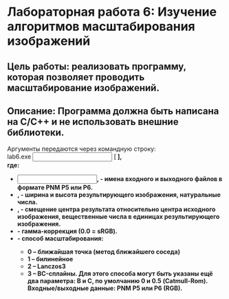 # Лабораторная работа 6: Изучение алгоритмов масштабирования изображений
## Цель работы: реализовать программу, которая позволяет проводить масштабирование изображений.
## Описание: Программа должна быть написана на C/C++ и не использовать внешние библиотеки. 
Аргументы передаются через командную строку:  
lab6.exe <input> <output> <width> <height> <dx> <dy> <gamma> <type> \[<B> <C>\],  
где:
* <input>, <output> - имена входного и выходного файлов в формате PNM P5 или P6.
* <width>, <height> - ширина и высота результирующего изображения, натуральные числа.
* <dx>,<dy> - смещение центра результата относительно центра исходного изображения, вещественные числа в единицах результирующего изображения.
* <gamma> - гамма-коррекция (0.0 = sRGB).
* <type> - способ масштабирования:
  * 0 – ближайшая точка (метод ближайшего соседа)
  * 1 – билинейное
  * 2 – Lanczos3
  * 3 – BC-сплайны. Для этого способа могут быть указаны ещё два параметра: B и C, по умолчанию 0 и 0.5 (Catmull-Rom).
Входные/выходные данные: PNM P5 или P6 (RGB). 
